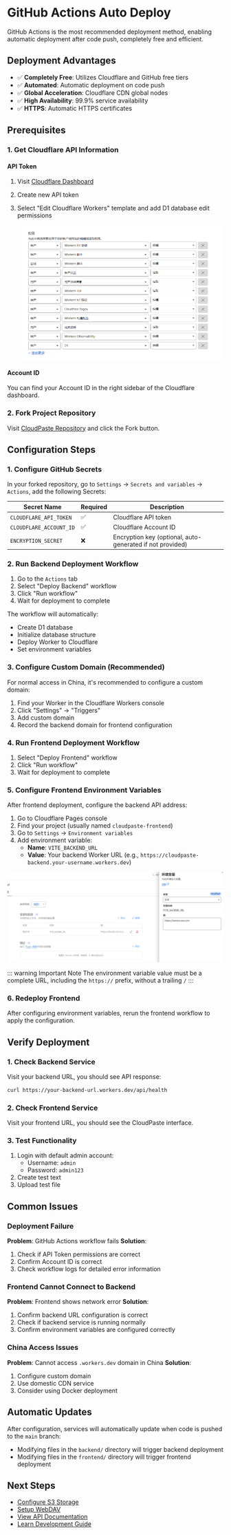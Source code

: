 # GitHub Actions Auto Deploy

GitHub Actions is the most recommended deployment method, enabling automatic deployment after code push, completely free and efficient.

## Deployment Advantages

- ✅ **Completely Free**: Utilizes Cloudflare and GitHub free tiers
- ✅ **Automated**: Automatic deployment on code push
- ✅ **Global Acceleration**: Cloudflare CDN global nodes
- ✅ **High Availability**: 99.9% service availability
- ✅ **HTTPS**: Automatic HTTPS certificates

## Prerequisites

### 1. Get Cloudflare API Information

#### API Token

1. Visit [Cloudflare Dashboard](https://dash.cloudflare.com/profile/api-tokens)
2. Create new API token
3. Select "Edit Cloudflare Workers" template and add D1 database edit permissions

   ![D1](/images/guide/D1.png)

#### Account ID

You can find your Account ID in the right sidebar of the Cloudflare dashboard.

### 2. Fork Project Repository

Visit [CloudPaste Repository](https://github.com/ling-drag0n/CloudPaste) and click the Fork button.

## Configuration Steps

### 1. Configure GitHub Secrets

In your forked repository, go to `Settings` → `Secrets and variables` → `Actions`, add the following Secrets:

| Secret Name             | Required | Description                                               |
| ----------------------- | -------- | --------------------------------------------------------- |
| `CLOUDFLARE_API_TOKEN`  | ✅       | Cloudflare API token                                      |
| `CLOUDFLARE_ACCOUNT_ID` | ✅       | Cloudflare Account ID                                     |
| `ENCRYPTION_SECRET`     | ❌       | Encryption key (optional, auto-generated if not provided) |

### 2. Run Backend Deployment Workflow

1. Go to the `Actions` tab
2. Select "Deploy Backend" workflow
3. Click "Run workflow"
4. Wait for deployment to complete

The workflow will automatically:

- Create D1 database
- Initialize database structure
- Deploy Worker to Cloudflare
- Set environment variables

### 3. Configure Custom Domain (Recommended)

For normal access in China, it's recommended to configure a custom domain:

1. Find your Worker in the Cloudflare Workers console
2. Click "Settings" → "Triggers"
3. Add custom domain
4. Record the backend domain for frontend configuration

### 4. Run Frontend Deployment Workflow

1. Select "Deploy Frontend" workflow
2. Click "Run workflow"
3. Wait for deployment to complete

### 5. Configure Frontend Environment Variables

After frontend deployment, configure the backend API address:

1. Go to Cloudflare Pages console
2. Find your project (usually named `cloudpaste-frontend`)
3. Go to `Settings` → `Environment variables`
4. Add environment variable:
   - **Name**: `VITE_BACKEND_URL`
   - **Value**: Your backend Worker URL (e.g., `https://cloudpaste-backend.your-username.workers.dev`)

![page1](/images/guide/test-1.png)

::: warning Important Note
The environment variable value must be a complete URL, including the `https://` prefix, without a trailing `/`
:::

### 6. Redeploy Frontend

After configuring environment variables, rerun the frontend workflow to apply the configuration.

## Verify Deployment

### 1. Check Backend Service

Visit your backend URL, you should see API response:

```bash
curl https://your-backend-url.workers.dev/api/health
```

### 2. Check Frontend Service

Visit your frontend URL, you should see the CloudPaste interface.

### 3. Test Functionality

1. Login with default admin account:
   - Username: `admin`
   - Password: `admin123`
2. Create test text
3. Upload test file

## Common Issues

### Deployment Failure

**Problem**: GitHub Actions workflow fails
**Solution**:

1. Check if API Token permissions are correct
2. Confirm Account ID is correct
3. Check workflow logs for detailed error information

### Frontend Cannot Connect to Backend

**Problem**: Frontend shows network error
**Solution**:

1. Confirm backend URL configuration is correct
2. Check if backend service is running normally
3. Confirm environment variables are configured correctly

### China Access Issues

**Problem**: Cannot access `.workers.dev` domain in China
**Solution**:

1. Configure custom domain
2. Use domestic CDN service
3. Consider using Docker deployment

## Automatic Updates

After configuration, services will automatically update when code is pushed to the `main` branch:

- Modifying files in the `backend/` directory will trigger backend deployment
- Modifying files in the `frontend/` directory will trigger frontend deployment

## Next Steps

- [Configure S3 Storage](/en/guide/s3-config)
- [Setup WebDAV](/en/guide/webdav)
- [View API Documentation](/en/api/)
- [Learn Development Guide](/en/development/)
